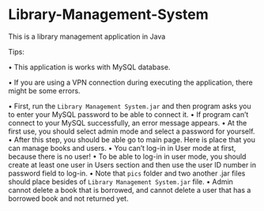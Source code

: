 Library-Management-System
=========================

This is a library management application in Java

Tips:

•	This application is works with MySQL database.

•	If you are using a VPN connection during executing the application, there might be some errors.

•	First, run the `Library Management System.jar` and then program asks you to enter your MySQL password to be able to connect it.
•	If program can’t connect to your MySQL successfully, an error message appears.
•	At the first use, you should select admin mode and select a password for yourself.
•	After this step, you should be able go to main page. Here is place that you can manage books and users.
•	You can’t log-in in User mode at first, because there is no user!
•	To be able to log-in in user mode, you should create at least one user in Users section and then use the user ID number in password field to log-in.
•	Note that `pics` folder and two another .jar files should place besides of `Library Management System.jar` file.
•	Admin cannot delete a book that is borrowed, and cannot delete a user that has a borrowed book and not returned yet.
